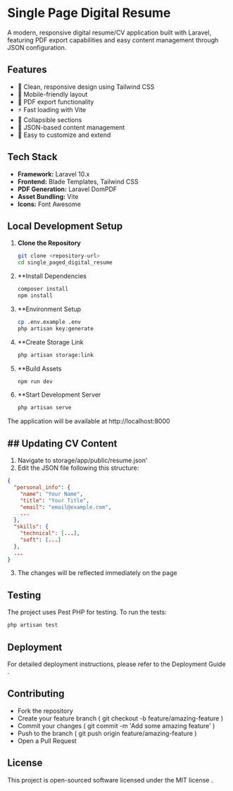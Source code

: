 # Single Page Digital Resume

A modern, responsive digital resume/CV application built with Laravel, featuring PDF export capabilities and easy content management through JSON configuration.

## Features

- 🎨 Clean, responsive design using Tailwind CSS
- 📱 Mobile-friendly layout
- 📄 PDF export functionality
- ⚡ Fast loading with Vite
- 🔄 Collapsible sections
- 💾 JSON-based content management
- 🎯 Easy to customize and extend

## Tech Stack

- **Framework:** Laravel 10.x
- **Frontend:** Blade Templates, Tailwind CSS
- **PDF Generation:** Laravel DomPDF
- **Asset Bundling:** Vite
- **Icons:** Font Awesome

## Local Development Setup

1. **Clone the Repository**
   ```bash
   git clone <repository-url>
   cd single_paged_digital_resume
   ```
2. **Install Dependencies
    ```bash
   composer install
   npm install
   ```
3. **Environment Setup
    ```bash
   cp .env.example .env
   php artisan key:generate
   ```
4. **Create Storage Link
    ```bash
   php artisan storage:link
   ```
5. **Build Assets
    ```bash
   npm run dev
   ```
6. **Start Development Server
    ```bash
    php artisan serve
    ```
The application will be available at http://localhost:8000

## ## Updating CV Content
1. Navigate to storage/app/public/resume.json'
2. Edit the JSON file following this structure:
```json
{
  "personal_info": {
    "name": "Your Name",
    "title": "Your Title",
    "email": "email@example.com",
    ...
  },
  "skills": {
    "technical": [...],
    "soft": [...]
  },
  ...
}
```
3. The changes will be reflected immediately on the page

## Testing
The project uses Pest PHP for testing. To run the tests:

```bash
php artisan test
```

## Deployment
For detailed deployment instructions, please refer to the Deployment Guide .

## Contributing
- Fork the repository
- Create your feature branch ( git checkout -b feature/amazing-feature )
- Commit your changes ( git commit -m 'Add some amazing feature' )
- Push to the branch ( git push origin feature/amazing-feature )
- Open a Pull Request

## License
This project is open-sourced software licensed under the MIT license .
